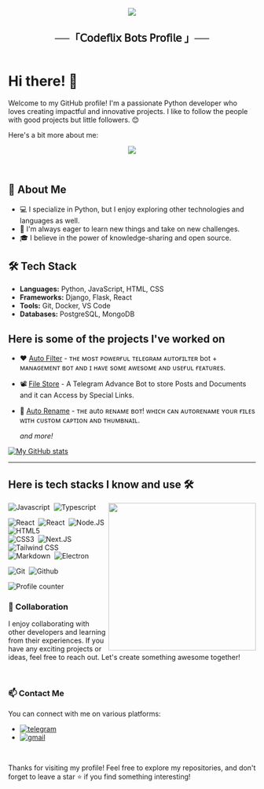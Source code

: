 <p align="center">
  <img src="https://readme-typing-svg.herokuapp.com?color=DC143C&center=true&lines=Welcome+to+My+GitHub+Profile;Exploring+the+world+of+code;Sharing+my+projects+and+learnings;Enjoy+your+stay!&width=600&height=180">
</p>

<h2 align="center">
    ──「𝖢𝗈𝖽𝖾𝖿𝗅𝗂𝗑 𝖡𝗈𝗍𝗌 𝖯𝗋𝗈𝖿𝗂𝗅𝖾 」──
</h2>

<div style="display: flex;">
  <div style="flex: 1;">

# Hi there! 👋

Welcome to my GitHub profile! I'm a passionate Python developer who loves creating impactful and innovative projects. 
I like to follow the people with good projects but little followers. 😊

Here's a bit more about me:
<p align="center">
<img src="https://graph.org/file/fdc47d088a48eb981c713.jpg">
</p>

<br>

## 🌟 About Me

- 💻 I specialize in Python, but I enjoy exploring other technologies and languages as well.
- 🚀 I'm always eager to learn new things and take on new challenges.
- 🎓 I believe in the power of knowledge-sharing and open source.

## 🛠️ Tech Stack

- **Languages:** Python, JavaScript, HTML, CSS
- **Frameworks:** Django, Flask, React
- **Tools:** Git, Docker, VS Code
- **Databases:** PostgreSQL, MongoDB

## Here is some of the projects I've worked on

- ❤  [Auto Filter](https://github.com/codeflix-bots/autofilter) - ᴛʜᴇ ᴍᴏsᴛ ᴩᴏᴡᴇʀғᴜʟ ᴛᴇʟᴇɢʀᴀᴍ ᴀᴜᴛᴏғɪʟᴛᴇʀ bot + ᴍᴀɴᴀɢᴇᴍᴇɴᴛ ʙᴏᴛ ᴀɴᴅ ɪ ʜᴀᴠᴇ sᴏᴍᴇ ᴀᴡᴇsᴏᴍᴇ ᴀɴᴅ ᴜsᴇғᴜʟ ғᴇᴀᴛᴜʀᴇs.
- 📽️ [File Store](https://github.com/codeflix-bots/filestore) - A Telegram Advance Bot to store Posts and Documents and it can Access by Special Links. 
- 📁 [Auto Rename](https://github.com/codeflix-bots/AutoRename) - ᴛʜᴇ auto ʀᴇɴᴀᴍᴇ ʙᴏᴛ! ᴡʜɪᴄʜ ᴄᴀɴ ᴀᴜᴛᴏʀᴇɴᴀᴍᴇ ʏᴏᴜʀ ғɪʟᴇs ᴡɪᴛʜ ᴄᴜsᴛᴏᴍ ᴄᴀᴘᴛɪᴏɴ ᴀɴᴅ ᴛʜᴜᴍʙɴᴀɪʟ.

  _and more!_

[![My GitHub stats](https://github-readme-stats.vercel.app/api?username=codeflix-bots)](https://github.com/codeflix-bots/github-readme-stats)

---

## Here is tech stacks I know and use 🛠

<img src="https://github-readme-stats.vercel.app/api/top-langs/?username=proyato&langs_count=10" align="right" width="300px">

![Javascript](https://img.shields.io/badge/-Javascript-2f1a47?style=flat&logo=javascript)&nbsp;
![Typescript](https://img.shields.io/badge/-Typescript-2f1a47?style=flat&logo=typescript)&nbsp;

![React](https://img.shields.io/badge/-React-2f1a47?style=flat&logo=react)&nbsp;
![React](https://img.shields.io/badge/-React%20Native-2f1a47?style=flat&logo=react)&nbsp;
![Node.JS](https://img.shields.io/badge/-Node.JS-2f1a47?style=flat&logo=node.js)&nbsp;
![HTML5](https://img.shields.io/badge/-HTML5-2f1a47?style=flat&logo=html5)&nbsp;  
![CSS3](https://img.shields.io/badge/-CSS3-2f1a47?style=flat&logo=css3&logoColor=039be5)&nbsp;
![Next.JS](https://img.shields.io/badge/-Next.JS-2f1a47?style=flat&logo=next.js)&nbsp;
![Tailwind CSS](https://img.shields.io/badge/-Tailwind%20CSS-2f1a47?style=flat&logo=tailwindcss)&nbsp;  
![Markdown](https://img.shields.io/badge/-Markdown-2f1a47?style=flat&logo=markdown)&nbsp;
![Electron](https://img.shields.io/badge/-Electron-2f1a47?style=flat&logo=electron)&nbsp;

![Git](https://img.shields.io/badge/-Git-2f1a47?style=flat&logo=git)&nbsp;
![Github](https://img.shields.io/badge/-Github-2f1a47?style=flat&logo=github)&nbsp;

![Profile counter](https://moe-counter.glitch.me/get/@whoami847)


### 🤝 Collaboration

I enjoy collaborating with other developers and learning from their experiences. If you have any exciting projects or ideas, feel free to reach out. Let's create something awesome together!

<br>

### 📫 Contact Me

You can connect with me on various platforms:

- [![telegram](https://img.shields.io/badge/Yato-Telegram-blue?style=for-the-badge&logo=telegram)](https://t.me/MehediYT69)
- [![gmail](https://img.shields.io/badge/Anime_Lord_Bot-Gmail-red?style=for-the-badge&logo=gmail)](mailto:whoami999901@gmail.com)

<br>

Thanks for visiting my profile! Feel free to explore my repositories, and don't forget to leave a star ⭐️ if you find something interesting!
